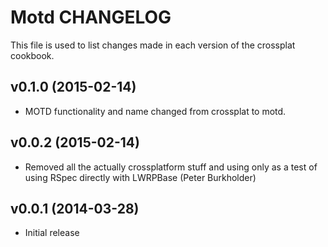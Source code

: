 Motd CHANGELOG
========================
This file is used to list changes made in each version of the crossplat cookbook.

v0.1.0 (2015-02-14)
-------------------
- MOTD functionality and name changed from crossplat to motd.

v0.0.2 (2015-02-14)
-------------------
- Removed all the actually crossplatform stuff and using only
  as a test of using RSpec directly with LWRPBase (Peter Burkholder)

v0.0.1 (2014-03-28)
-------------------
- Initial release
